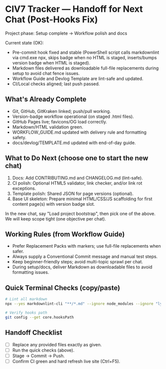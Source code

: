 # CIV7 Tracker — Handoff for Next Chat (Post-Hooks Fix)

Project phase: Setup complete -> Workflow polish and docs

Current state (OK):

- Pre-commit hook fixed and stable (PowerShell script calls markdownlint via cmd.exe npx, skips badge when no HTML is staged, inserts/bumps version badge when HTML is staged).
- Markdown files delivered as downloadable full-file replacements during setup to avoid chat fence issues.
- Workflow Guide and Devlog Template are lint-safe and updated.
- CI/Local checks aligned; last push passed.

## What's Already Complete

- Git, GitHub, GitKraken linked; push/pull working.
- Version-badge workflow operational (on staged .html files).
- GitHub Pages live; favicons/OG load correctly.
- Markdown/HTML validation green.
- WORKFLOW_GUIDE.md updated with delivery rule and formatting safety.
- docs/devlog/TEMPLATE.md updated with end-of-day guide.

## What to Do Next (choose one to start the new chat)

1) Docs: Add CONTRIBUTING.md and CHANGELOG.md (lint-safe).
2) CI polish: Optional HTML5 validator, link checker, and/or link rot exceptions.
3) Template polish: Shared JSON for page versions (optional).
4) Base UI skeleton: Prepare minimal HTML/CSS/JS scaffolding for first content page(s) with version badge slot.

In the new chat, say "Load project bootstrap", then pick one of the above. We will keep scope tight (one objective per chat).

## Working Rules (from Workflow Guide)

- Prefer Replacement Packs with markers; use full-file replacements when safer.
- Always supply a Conventional Commit message and manual test steps.
- Keep beginner-friendly steps; avoid multi-topic sprawl per chat.
- During setup/docs, deliver Markdown as downloadable files to avoid formatting issues.

## Quick Terminal Checks (copy/paste)

```bash
# Lint all markdown
npx --yes markdownlint-cli "**/*.md" --ignore node_modules --ignore "lychee/**"

# Verify hooks path
git config --get core.hooksPath
```

## Handoff Checklist

- [ ] Replace any provided files exactly as given.
- [ ] Run the quick checks (above).
- [ ] Stage -> Commit -> Push.
- [ ] Confirm CI green and hard refresh live site (Ctrl+F5).
